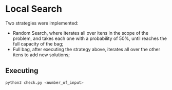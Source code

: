 # Local Search
Two strategies were implemented:

* Random Search, where iterates all over itens in the scope of the problem, and takes each one with a probability of 50%, until reaches the full capacity of the bag;
* Full  bag, after executing the strategy above, iterates all over the other itens to add new solutions;

## Executing
```bash
python3 check.py <number_of_input>
```